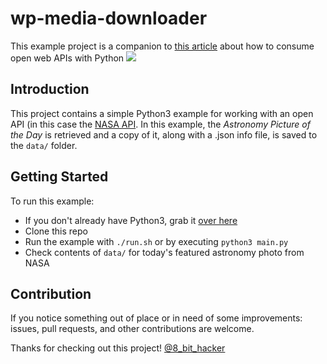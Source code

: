 # wp-media-downloader
This example project is a companion to [this article](https://itnext.io/consuming-web-apis-with-python-fa9b751d2c75) about how to consume open web APIs with Python
![](preview.png)

## Introduction
This project contains a simple Python3 example for working with an open API (in this case the [NASA API](https://api.nasa.gov/api.html#apod).
In this example, the _Astronomy Picture of the Day_ is retrieved and a copy of it, along with a .json info file, is saved to the `data/` folder.

## Getting Started
To run this example:
* If you don't already have Python3, grab it [over here](https://www.python.org/downloads/)
* Clone this repo
* Run the example with `./run.sh` or by executing `python3 main.py`
* Check contents of `data/` for today's featured astronomy photo from NASA

## Contribution
If you notice something out of place or in need of some improvements: issues, pull requests, and other contributions are welcome.

Thanks for checking out this project!
[@8_bit_hacker](https://twitter.com/8_bit_hacker)
